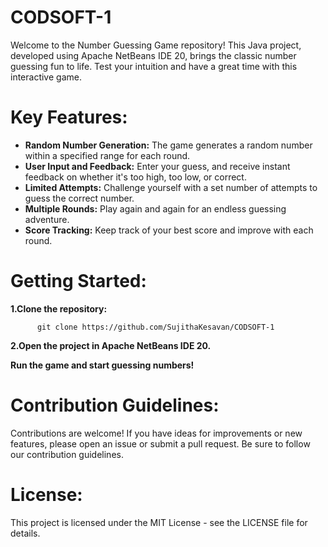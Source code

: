 # CODSOFT-1
  Welcome to the Number Guessing Game repository! This Java project, developed using Apache NetBeans IDE 20, brings the classic number guessing fun to life. Test your intuition and have a great time with this interactive game.

# Key Features:

   * **Random Number Generation:** The game generates a random number within a specified range for each round.
   * **User Input and Feedback:** Enter your guess, and receive instant feedback on whether it's too high, too low, or correct.
   * **Limited Attempts:** Challenge yourself with a set number of attempts to guess the correct number.
   * **Multiple Rounds:** Play again and again for an endless guessing adventure.
   * **Score Tracking:** Keep track of your best score and improve with each round.

# Getting Started:

  **1.Clone the repository:**

          git clone https://github.com/SujithaKesavan/CODSOFT-1
           
  **2.Open the project in Apache NetBeans IDE 20.**

  **Run the game and start guessing numbers!**

# Contribution Guidelines:
  Contributions are welcome! If you have ideas for improvements or new features, please open an issue or submit a pull request. Be sure to follow our contribution guidelines.

# License:
  This project is licensed under the MIT License - see the LICENSE file for details.
